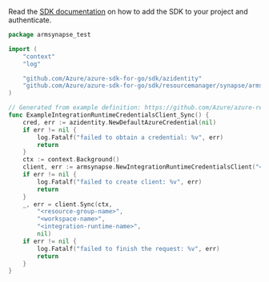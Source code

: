 Read the [SDK documentation](https://github.com/Azure/azure-sdk-for-go/blob/sdk%2Fresourcemanager%2Fsynapse%2Farmsynapse%2Fv0.4.0/sdk/resourcemanager/synapse/armsynapse/README.md) on how to add the SDK to your project and authenticate.

```go
package armsynapse_test

import (
	"context"
	"log"

	"github.com/Azure/azure-sdk-for-go/sdk/azidentity"
	"github.com/Azure/azure-sdk-for-go/sdk/resourcemanager/synapse/armsynapse"
)

// Generated from example definition: https://github.com/Azure/azure-rest-api-specs/tree/main/specification/synapse/resource-manager/Microsoft.Synapse/preview/2021-06-01-preview/examples/IntegrationRuntimes_SyncCredentials.json
func ExampleIntegrationRuntimeCredentialsClient_Sync() {
	cred, err := azidentity.NewDefaultAzureCredential(nil)
	if err != nil {
		log.Fatalf("failed to obtain a credential: %v", err)
		return
	}
	ctx := context.Background()
	client, err := armsynapse.NewIntegrationRuntimeCredentialsClient("<subscription-id>", cred, nil)
	if err != nil {
		log.Fatalf("failed to create client: %v", err)
		return
	}
	_, err = client.Sync(ctx,
		"<resource-group-name>",
		"<workspace-name>",
		"<integration-runtime-name>",
		nil)
	if err != nil {
		log.Fatalf("failed to finish the request: %v", err)
		return
	}
}
```
